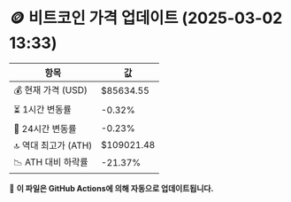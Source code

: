 # 🪙 비트코인 가격 업데이트 (2025-03-02 13:33)

| 항목                | 값 |
|--------------------|----------------|
| 💰 현재 가격 (USD) | $85634.55 |
| ⏳ 1시간 변동률    | -0.32% |
| 📆 24시간 변동률   | -0.23% |
| 🔝 역대 최고가 (ATH) | $109021.48 |
| 📉 ATH 대비 하락률 | -21.37% |

🔄 **이 파일은 GitHub Actions에 의해 자동으로 업데이트됩니다.**
